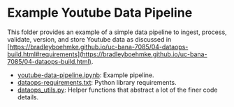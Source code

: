 # Example Youtube Data Pipeline

This folder provides an example of a simple data pipeline to ingest, process, validate, version, and store Youtube data as discussed in [https://bradleyboehmke.github.io/uc-bana-7085/04-dataops-build.html#requirements](https://bradleyboehmke.github.io/uc-bana-7085/04-dataops-build.html).

- [youtube-data-pipeline.ipynb](https://github.com/bradleyboehmke/uc-bana-7085/blob/main/DataOps/youtube-data-pipeline.ipynb): Example pipeline.
- [dataops-requirements.txt](https://github.com/bradleyboehmke/uc-bana-7085/blob/main/DataOps/dataops-requirements.txt): Python library requirements.
- [dataops_utils.py](https://github.com/bradleyboehmke/uc-bana-7085/blob/main/DataOps/dataops_utils.py): Helper functions that abstract a lot of the finer code details.
